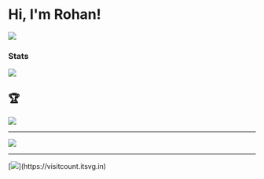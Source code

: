 # Hi, I'm Rohan!

![](https://quotes-github-readme.vercel.app/api?type=horizontal&theme=radical)

### Stats
<!--![](https://github-readme-stats.vercel.app/api?username=rohan-patra&theme=dark&hide_border=false&include_all_commits=true&count_private=true)<br/>
![](https://github-readme-streak-stats.herokuapp.com/?user=rohan-patra&theme=dark&hide_border=false)<br/>-->
![](https://github-readme-stats.vercel.app/api/top-langs/?username=rohan-patra&theme=dark&hide_border=false&include_all_commits=true&count_private=true&layout=compact)

## 🏆
![](https://github-profile-trophy.vercel.app/?username=rohan-patra&theme=radical&no-frame=false&no-bg=true&margin-w=4)

---
[![](https://visitcount.itsvg.in/api?id=rohan-patra&icon=0&color=0)](https://visitcount.itsvg.in)

---
[![]([https://visitcount.itsvg.in/api?id=rohan-patra&icon=0&color=0](https://github-contributor-stats.vercel.app/api?username=rohan-patra&limit=10&theme=dark&combine_all_yearly_contributions=true))](https://visitcount.itsvg.in)
